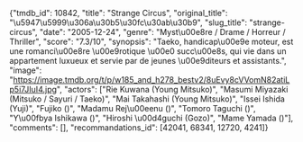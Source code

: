 {"tmdb_id": 10842, "title": "Strange Circus", "original_title": "\u5947\u5999\u306a\u30b5\u30fc\u30ab\u30b9", "slug_title": "strange-circus", "date": "2005-12-24", "genre": "Myst\u00e8re / Drame / Horreur / Thriller", "score": "7.3/10", "synopsis": "Taeko, handicap\u00e9e moteur, est une romanci\u00e8re \u00e9rotique \u00e0 succ\u00e8s, qui vie dans un appartement luxueux et servie par de jeunes \u00e9diteurs et assistants.", "image": "https://image.tmdb.org/t/p/w185_and_h278_bestv2/8uEvy8cVVomN82atiLp5i7JIuI4.jpg", "actors": ["Rie Kuwana (Young Mitsuko)", "Masumi Miyazaki (Mitsuko / Sayuri / Taeko)", "Mai Takahashi (Young Mitsuko)", "Issei Ishida (Yuji)", "Fujiko ()", "Madamu Rej\u00eenu ()", "Tomoro Taguchi ()", "Y\u00fbya Ishikawa ()", "Hiroshi \u00d4guchi (Gozo)", "Mame Yamada ()"], "comments": [], "recommandations_id": [42041, 68341, 12720, 4241]}